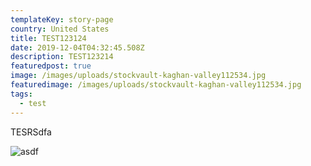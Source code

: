 ```yaml
---
templateKey: story-page
country: United States
title: TEST123124
date: 2019-12-04T04:32:45.508Z
description: TEST123214
featuredpost: true
image: /images/uploads/stockvault-kaghan-valley112534.jpg
featuredimage: /images/uploads/stockvault-kaghan-valley112534.jpg
tags:
  - test
---
```

TESRSdfa

![asdf](/assets/uploads/stockvault-kaghan-valley112534.jpg "asdfsadf")
